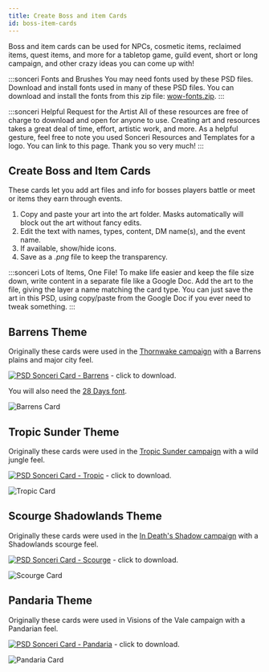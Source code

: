 ```yaml
---
title: Create Boss and item Cards
id: boss-item-cards
---
```


Boss and item cards can be used for NPCs, cosmetic items, reclaimed items, quest items, and more for a tabletop game, guild event, short or long campaign, and other crazy ideas you can come up with!

:::sonceri Fonts and Brushes
You may need fonts used by these PSD files. Download and install fonts used in many of these PSD files. You can download and install the fonts from this zip file: [wow-fonts.zip](https://drive.google.com/file/d/1-NhzLG83iGJ0gdTmmPVSGjt9X8lTrZDw/view?usp=sharing).
:::

:::sonceri Helpful Request for the Artist
All of these resources are free of charge to download and open for anyone to use. Creating art and resources takes a great deal of time, effort, artistic work, and more. As a helpful gesture, feel free to note you used Sonceri Resources and Templates for a logo. You can link to this page. Thank you so very much! 
:::

## Create Boss and Item Cards

These cards let you add art files and info for bosses players battle or meet or items they earn through events. 

1. Copy and paste your art into the art folder. Masks automatically will block out the art without fancy edits.
1. Edit the text with names, types, content, DM name(s), and the event name.
1. If available, show/hide icons.
1. Save as a *.png* file to keep the transparency. 

:::sonceri Lots of Items, One File!
To make life easier and keep the file size down, write content in a separate file like a Google Doc. Add the art to the file, giving the layer a name matching the card type. You can just save the art in this PSD, using copy/paste from the Google Doc if you ever need to tweak something.
:::

## Barrens Theme

Originally these cards were used in the [Thornwake campaign](/thornwake) with a Barrens plains and major city feel.

[![PSD](/img/psd.png) Sonceri Card - Barrens](https://drive.google.com/file/d/1hA0YStU5qeJKeVz0HDxl2fBsYA-1kVVC/view?usp=sharing) - click to download.

You will also need the [28 Days font](https://drive.google.com/file/d/1AKJSiAHD_M6oYiV5j8w94RGCuxejASwV/view?usp=sharing).

![Barrens Card](/img/resources/sonceri-barrens-card.png)

## Tropic Sunder Theme

Originally these cards were used in the [Tropic Sunder campaign](/TropicSunder) with a wild jungle feel.

[![PSD](/img/psd.png) Sonceri Card - Tropic](https://drive.google.com/file/d/1wPA-NzIrOvmPdICQPBcnCa-0LpopEbWl/view?usp=sharing) - click to download.

![Tropic Card](/img/resources/sonceri-tropic-card.jpg)

## Scourge Shadowlands Theme

Originally these cards were used in the [In Death's Shadow campaign](/DeathShadow) with a Shadowlands scourge feel.

[![PSD](/img/psd.png) Sonceri Card - Scourge](https://drive.google.com/file/d/1GIOC2jTavO1gXRpXFDsXVxMnnXwmT8gj/view?usp=sharing) - click to download.

![Scourge Card](/img/resources/sonceri-scourge-card.jpg)

## Pandaria Theme

Originally these cards were used in Visions of the Vale campaign with a Pandarian feel.

[![PSD](/img/psd.png) Sonceri Card - Pandaria](https://drive.google.com/file/d/1nai7LSN4UJQk2tCcyeXXPoZRhOgXVsdf/view?usp=sharing) - click to download.

![Pandaria Card](/img/resources/sonceri-pandaria-card.jpg)

